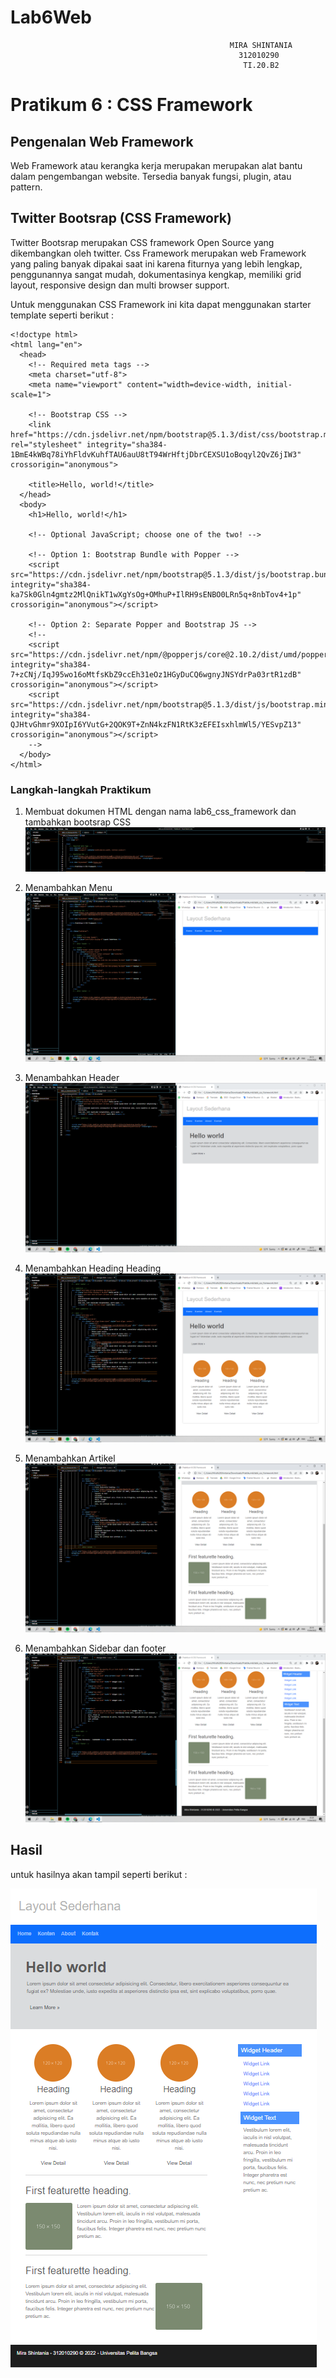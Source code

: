 # Lab6Web
```
                                                 MIRA SHINTANIA
                                                   312010290
                                                    TI.20.B2

```
# Pratikum 6 : CSS Framework

## Pengenalan Web Framework
Web Framework atau kerangka kerja merupakan merupakan alat bantu dalam pengembangan website. Tersedia banyak fungsi, plugin, atau pattern.

## Twitter Bootsrap (CSS Framework)
Twitter Bootsrap merupakan CSS framework Open Source yang dikembangkan oleh twitter. Css Framework merupakan web Framework yang paling banyak dipakai saat ini karena fiturnya yang lebih lengkap, penggunannya sangat mudah, dokumentasinya kengkap, memiliki grid layout, responsive design dan multi browser support.

Untuk menggunakan CSS Framework ini kita dapat menggunakan starter template seperti berikut :

```
<!doctype html>
<html lang="en">
  <head>
    <!-- Required meta tags -->
    <meta charset="utf-8">
    <meta name="viewport" content="width=device-width, initial-scale=1">

    <!-- Bootstrap CSS -->
    <link href="https://cdn.jsdelivr.net/npm/bootstrap@5.1.3/dist/css/bootstrap.min.css" rel="stylesheet" integrity="sha384-1BmE4kWBq78iYhFldvKuhfTAU6auU8tT94WrHftjDbrCEXSU1oBoqyl2QvZ6jIW3" crossorigin="anonymous">

    <title>Hello, world!</title>
  </head>
  <body>
    <h1>Hello, world!</h1>

    <!-- Optional JavaScript; choose one of the two! -->

    <!-- Option 1: Bootstrap Bundle with Popper -->
    <script src="https://cdn.jsdelivr.net/npm/bootstrap@5.1.3/dist/js/bootstrap.bundle.min.js" integrity="sha384-ka7Sk0Gln4gmtz2MlQnikT1wXgYsOg+OMhuP+IlRH9sENBO0LRn5q+8nbTov4+1p" crossorigin="anonymous"></script>

    <!-- Option 2: Separate Popper and Bootstrap JS -->
    <!--
    <script src="https://cdn.jsdelivr.net/npm/@popperjs/core@2.10.2/dist/umd/popper.min.js" integrity="sha384-7+zCNj/IqJ95wo16oMtfsKbZ9ccEh31eOz1HGyDuCQ6wgnyJNSYdrPa03rtR1zdB" crossorigin="anonymous"></script>
    <script src="https://cdn.jsdelivr.net/npm/bootstrap@5.1.3/dist/js/bootstrap.min.js" integrity="sha384-QJHtvGhmr9XOIpI6YVutG+2QOK9T+ZnN4kzFN1RtK3zEFEIsxhlmWl5/YESvpZ13" crossorigin="anonymous"></script>
    -->
  </body>
</html>
```

### Langkah-langkah Praktikum

1. Membuat dokumen HTML dengan nama lab6_css_framework dan tambahkan bootsrap CSS
![Screenshot](https://github.com/miraashntnia/Lab6Web/blob/master/image/1.png)

2. Menambahkan Menu
![Screenshot](https://github.com/miraashntnia/Lab6Web/blob/master/image/2.png)

3. Menambahkan Header
![Screenshot](https://github.com/miraashntnia/Lab6Web/blob/master/image/3.png)

4. Menambahkan Heading Heading
![Screenshot](https://github.com/miraashntnia/Lab6Web/blob/master/image/4.png)

5. Menambahkan Artikel
![Screenshot](https://github.com/miraashntnia/Lab6Web/blob/master/image/5.png)

6. Menambahkan Sidebar dan footer
![Screenshot](https://github.com/miraashntnia/Lab6Web/blob/master/image/6.png)


## Hasil
untuk hasilnya akan tampil seperti berikut :

![Screenshot](https://github.com/miraashntnia/Lab6Web/blob/master/image/Hasil.png)

